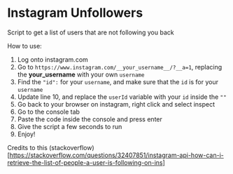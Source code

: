 # Instagram Unfollowers
Script to get a list of users that are not following you back


How to use:
1. Log onto instagram.com
2. Go to `https://www.instagram.com/__your_username__/?__a=1`, replacing the __your_username__ with your own `username`
3. Find the `"id":` for your `username`, and make sure that the `id` is for your `username`
4. Update line 10, and replace the `userId` variable with your `id` inside the `""`
5. Go back to your browser on instagram, right click and select inspect
6. Go to the console tab
7. Paste the code inside the console and press enter
8. Give the script a few seconds to run 
9. Enjoy!

Credits to this (stackoverflow)[https://stackoverflow.com/questions/32407851/instagram-api-how-can-i-retrieve-the-list-of-people-a-user-is-following-on-ins]
